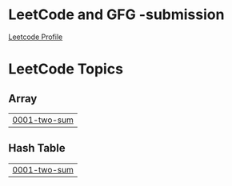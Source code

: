 # LeetCode and GFG -submission
<div><a href="https://leetcode.com/hh730/"> Leetcode Profile</a></div>

<!---LeetCode Topics Start-->
# LeetCode Topics
## Array
|  |
| ------- |
| [0001-two-sum](https://github.com/hh730/LeetCode-submission/tree/master/0001-two-sum) |
## Hash Table
|  |
| ------- |
| [0001-two-sum](https://github.com/hh730/LeetCode-submission/tree/master/0001-two-sum) |
<!---LeetCode Topics End-->